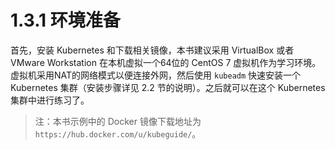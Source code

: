 # 1.3.1 环境准备

首先，安装 Kubernetes 和下载相关镜像，本书建议采用 VirtualBox 或者 VMware Workstation 在本机虚拟一个64位的 CentOS 7 虚拟机作为学习环境。虚拟机采用NAT的网络模式以便连接外网，然后使用 `kubeadm` 快速安装一个 Kubernetes 集群（安装步骤详见 2.2 节的说明）。之后就可以在这个 Kubernetes 集群中进行练习了。

> 注：本书示例中的 Docker 镜像下载地址为 `https://hub.docker.com/u/kubeguide/`。

